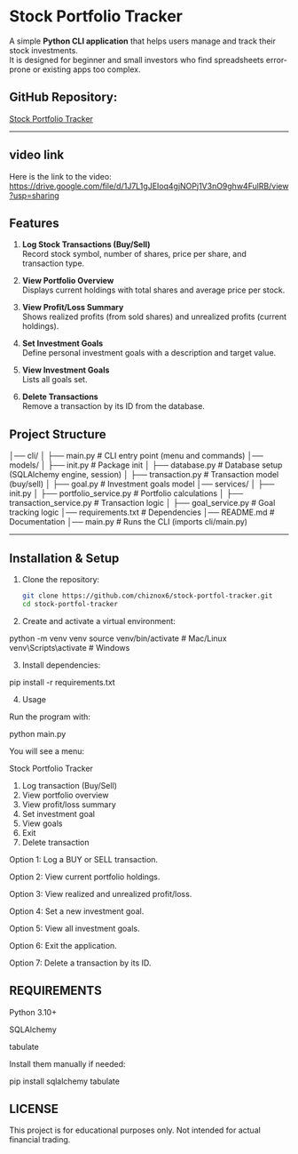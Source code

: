 # Stock Portfolio Tracker

A simple **Python CLI application** that helps users manage and track their stock investments.  
It is designed for beginner and small investors who find spreadsheets error-prone or existing apps too complex.

## GitHub Repository:

 [Stock Portfolio Tracker](https://github.com/chiznox6/stock-portfol-tracker.git)

---



## video link 

Here is the link to the video: https://drive.google.com/file/d/1J7L1gJEIoq4gjNOPj1V3nO9ghw4FulRB/view?usp=sharing



## Features


1. **Log Stock Transactions (Buy/Sell)**  
   Record stock symbol, number of shares, price per share, and transaction type.

2. **View Portfolio Overview**  
   Displays current holdings with total shares and average price per stock.

3. **View Profit/Loss Summary**  
   Shows realized profits (from sold shares) and unrealized profits (current holdings).

4. **Set Investment Goals**  
   Define personal investment goals with a description and target value.

5. **View Investment Goals**  
   Lists all goals set.

6. **Delete Transactions**  
   Remove a transaction by its ID from the database.



## Project Structure

│── cli/
│ ├── main.py # CLI entry point (menu and commands)
│── models/
│ ├── init.py # Package init
│ ├── database.py # Database setup (SQLAlchemy engine, session)
│ ├── transaction.py # Transaction model (buy/sell)
│ ├── goal.py # Investment goals model
│── services/
│ ├── init.py
│ ├── portfolio_service.py # Portfolio calculations
│ ├── transaction_service.py # Transaction logic
│ ├── goal_service.py # Goal tracking logic
│── requirements.txt # Dependencies
│── README.md # Documentation
│── main.py # Runs the CLI (imports cli/main.py)



---

## Installation & Setup

1. Clone the repository:
   ```bash
   git clone https://github.com/chiznox6/stock-portfol-tracker.git
   cd stock-portfol-tracker

2. Create and activate a virtual environment:

python -m venv venv
source venv/bin/activate      # Mac/Linux
venv\Scripts\activate         # Windows


3. Install dependencies:

pip install -r requirements.txt


4. Usage

Run the program with:

python main.py

You will see a menu:

 Stock Portfolio Tracker
1. Log transaction (Buy/Sell)
2. View portfolio overview
3. View profit/loss summary
4. Set investment goal
5. View goals
6. Exit
7. Delete transaction


Option 1: Log a BUY or SELL transaction.

Option 2: View current portfolio holdings.

Option 3: View realized and unrealized profit/loss.

Option 4: Set a new investment goal.

Option 5: View all investment goals.

Option 6: Exit the application.

Option 7: Delete a transaction by its ID.


## REQUIREMENTS

Python 3.10+

SQLAlchemy

tabulate

Install them manually if needed:

pip install sqlalchemy tabulate



## LICENSE

This project is for educational purposes only.
Not intended for actual financial trading.